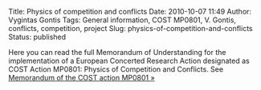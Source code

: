 Title: Physics of competition and conflicts
Date: 2010-10-07 11:49
Author: Vygintas Gontis
Tags: General information, COST MP0801, V. Gontis, conflicts, competition, project
Slug: physics-of-competition-and-conflicts
Status: published

Here you can read the full Memorandum of Understanding for the
implementation of a European Concerted Research Action designated as
COST Action MP0801: Physics of Competition and Conflicts. See [Memorandum of
the COST action MP0801 &raquo;](/uploads/2010/10/Memorandum-MP0801-e.pdf)

